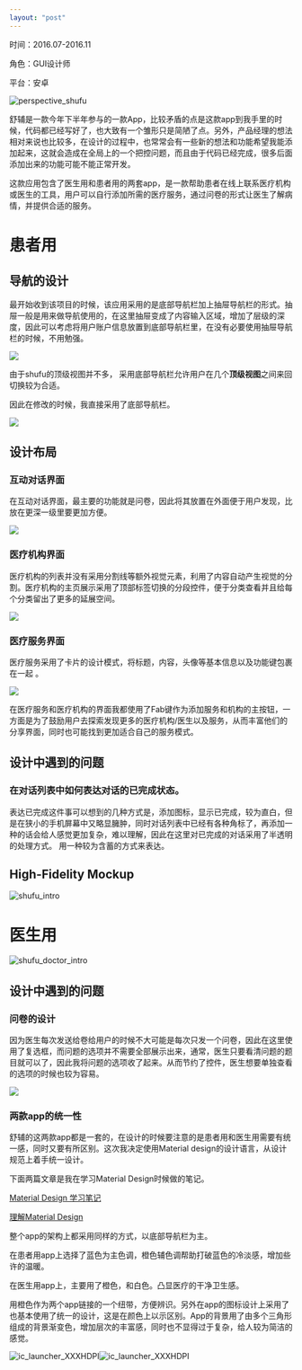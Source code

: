 ```yaml
---
layout: "post"
---
```


时间：2016.07-2016.11

角色：GUI设计师

平台：安卓

![perspective_shufu](http://ob49cesbh.bkt.clouddn.com/2016-12-14-perspective_shufu-1.png)



舒辅是一款今年下半年参与的一款App，比较矛盾的点是这款app到我手里的时候，代码都已经写好了，也大致有一个雏形只是简陋了点。另外，产品经理的想法相对来说也比较多，在设计的过程中，也常常会有一些新的想法和功能希望我能添加起来，这就会造成在全局上的一个把控问题，而且由于代码已经完成，很多后面添加出来的功能可能不能正常开发。 

这款应用包含了医生用和患者用的两套app，是一款帮助患者在线上联系医疗机构或医生的工具，用户可以自行添加所需的医疗服务，通过问卷的形式让医生了解病情，并提供合适的服务。 



# 患者用

## 导航的设计

最开始收到该项目的时候，该应用采用的是底部导航栏加上抽屉导航栏的形式。抽屉一般是用来做导航使用的，在这里抽屉变成了内容输入区域，增加了层级的深度，因此可以考虑将用户账户信息放置到底部导航栏里，在没有必要使用抽屉导航栏的时候，不用勉强。 

![](http://ob49cesbh.bkt.clouddn.com/2016-12-14-14812096592603.jpg)


由于shufu的顶级视图并不多， 采用底部导航栏允许用户在几个**顶级视图**之间来回切换较为合适。 

因此在修改的时候，我直接采用了底部导航栏。

![](http://ob49cesbh.bkt.clouddn.com/2016-12-14-14817166567130.jpg)


## 设计布局


### 互动对话界面

在互动对话界面，最主要的功能就是问卷，因此将其放置在外面便于用户发现，比放在更深一级里要更加方便。

![](http://ob49cesbh.bkt.clouddn.com/2016-12-14-14812079892403.jpg)


### 医疗机构界面

医疗机构的列表并没有采用分割线等额外视觉元素，利用了内容自动产生视觉的分割。医疗机构的主页展示采用了顶部标签切换的分段控件，便于分类查看并且给每个分类留出了更多的延展空间。

![](http://ob49cesbh.bkt.clouddn.com/2016-12-14-14812072234959.jpg)



### 医疗服务界面

医疗服务采用了卡片的设计模式，将标题，内容，头像等基本信息以及功能键包裹在一起 。

![](http://ob49cesbh.bkt.clouddn.com/2016-12-14-14812070511969.jpg)


在医疗服务和医疗机构的界面我都使用了Fab键作为添加服务和机构的主按钮，一方面是为了鼓励用户去探索发现更多的医疗机构/医生以及服务，从而丰富他们的分享界面，同时也可能找到更加适合自己的服务模式。 


## 设计中遇到的问题


### 在对话列表中如何表达对话的已完成状态。

表达已完成这件事可以想到的几种方式是，添加图标，显示已完成，较为直白，但是在狭小的手机屏幕中又略显臃肿，同时对话列表中已经有各种角标了，再添加一种的话会给人感觉更加复杂，难以理解，因此在这里对已完成的对话采用了半透明的处理方式。 用一种较为含蓄的方式来表达。



## High-Fidelity Mockup

![shufu_intro](http://ob49cesbh.bkt.clouddn.com/2016-12-14-shufu_intro.png)

# 医生用

![shufu_doctor_intro](http://ob49cesbh.bkt.clouddn.com/2016-12-14-shufu_doctor_intro.png)

## 设计中遇到的问题

### 问卷的设计

因为医生每次发送给卷给用户的时候不大可能是每次只发一个问卷，因此在这里使用了复选框，而问题的选项并不需要全部展示出来，通常，医生只要看清问题的题目就可以了，因此我将问题的选项收了起来。从而节约了控件，医生想要单独查看的选项的时候也较为容易。


![](http://ob49cesbh.bkt.clouddn.com/2016-12-14-14817217631795.jpg)


### 两款app的统一性

舒辅的这两款app都是一套的，在设计的时候要注意的是患者用和医生用需要有统一感，同时又要有所区别。这次我决定使用Material design的设计语言，从设计规范上着手统一设计。

下面两篇文章是我在学习Material Design时候做的笔记。 

[Material Design 学习笔记](http://pandaqr.github.io/2016/07/29/Material-Design-学习笔记.html)

[理解Material Design](http://pandaqr.github.io/2016/07/30/理解Material-design.html)

整个app的架构上都采用同样的方式，以底部导航栏为主。

在患者用app上选择了蓝色为主色调，橙色辅色调帮助打破蓝色的冷淡感，增加些许的温暖。 

在医生用app上，主要用了橙色，和白色。凸显医疗的干净卫生感。 

用橙色作为两个app链接的一个纽带，方便辨识。另外在app的图标设计上采用了也基本使用了统一的设计，这是在颜色上以示区别。App的背景用了由多个三角形组成的背景渐变色，增加层次的丰富感，同时也不显得过于复杂，给人较为简洁的感觉。

![ic_launcher_XXXHDPI](http://ob49cesbh.bkt.clouddn.com/2016-12-14-ic_launcher_XXXHDPI.png)![ic_launcher_XXXHDPI](http://ob49cesbh.bkt.clouddn.com/2016-12-14-ic_launcher_XXXHDPI-1.png)






